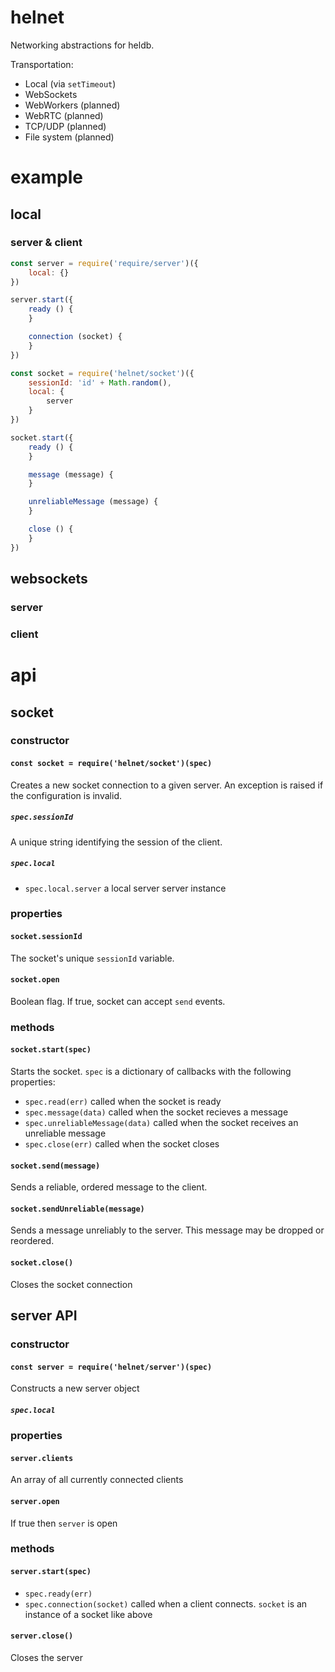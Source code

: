 # helnet
Networking abstractions for heldb.

Transportation:

* Local (via `setTimeout`)
* WebSockets
* WebWorkers (planned)
* WebRTC (planned)
* TCP/UDP (planned)
* File system (planned)

# example

## local

### server & client

```javascript
const server = require('require/server')({
    local: {}
})

server.start({
    ready () {
    }

    connection (socket) {
    }
})

const socket = require('helnet/socket')({
    sessionId: 'id' + Math.random(),
    local: {
        server
    }
})

socket.start({
    ready () {
    }

    message (message) {
    }

    unreliableMessage (message) {
    }

    close () {
    }
})
```

## websockets

### server

### client

# api

## socket

### constructor

#### `const socket = require('helnet/socket')(spec)`
Creates a new socket connection to a given server.  An exception is raised if the configuration is invalid.

##### `spec.sessionId`
A unique string identifying the session of the client.

##### `spec.local`

* `spec.local.server` a local server server instance

### properties

#### `socket.sessionId`
The socket's unique `sessionId` variable.

#### `socket.open`
Boolean flag.  If true, socket can accept `send` events.

### methods

#### `socket.start(spec)`
Starts the socket.  `spec` is a dictionary of callbacks with the following properties:

* `spec.read(err)` called when the socket is ready
* `spec.message(data)` called when the socket recieves a message
* `spec.unreliableMessage(data)` called when the socket receives an unreliable message
* `spec.close(err)` called when the socket closes

#### `socket.send(message)`
Sends a reliable, ordered message to the client.

#### `socket.sendUnreliable(message)`
Sends a message unreliably to the server.  This message may be dropped or reordered.

#### `socket.close()`
Closes the socket connection

## server API

### constructor

#### `const server = require('helnet/server')(spec)`

Constructs a new server object

##### `spec.local`

### properties

#### `server.clients`
An array of all currently connected clients

#### `server.open`
If true then `server` is open

### methods

#### `server.start(spec)`

* `spec.ready(err)`
* `spec.connection(socket)` called when a client connects.  `socket` is an instance of a socket like above

#### `server.close()`

Closes the server